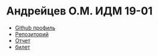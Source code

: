 Андрейцев О.М. ИДМ 19-01
=====================
* [Github профиль](https://github.com/Shprechen/Andreytcev.github.io/)
* [Репозиторий](https://github.com/Shprechen/Andreytcev.github.io/)
* [Отчет](https://github.com/Shprechen/Andreytcev.github.io/)
* [билет](https://github.com/Shprechen/Andreytcev.github.io/)
